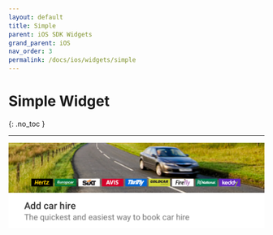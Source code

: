 ```yaml
---
layout: default
title: Simple 
parent: iOS SDK Widgets
grand_parent: iOS
nav_order: 3
permalink: /docs/ios/widgets/simple
---
```


# Simple Widget

{: .no_toc }

---

<picture>
  <source media="(max-width: 799px)" srcset="/uploads/Simple_Loaded_State_Generic.png">
  <source media="(min-width: 800px)" srcset="/uploads/Simple_Loaded_State_Generic.png">
  <img src="/uploads/Simple_Loaded_State_Generic.png">
</picture>